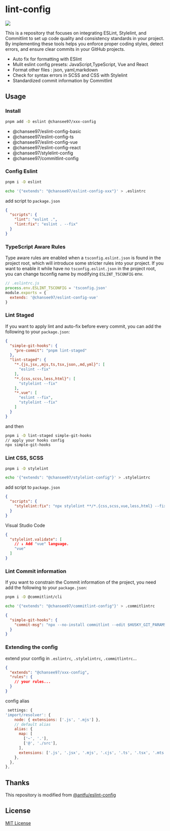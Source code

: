 # lint-config

[![](https://img.shields.io/npm/v/@chansee97/eslint-config-vue?color=a1b858&label=)](https://npmjs.com/package/@chansee97/eslint-config-vue)

This is a repository that focuses on integrating ESLint, Stylelint, and Commitlint to set up code quality and consistency standards in your project. By implementing these tools helps you enforce proper coding styles, detect errors, and ensure clear commits in your GitHub projects.

- Auto fix for formatting with ESlint
- Mulit eslint config presets: JavaScript,TypeScript, Vue and React
- Format other files : json, yaml,markdown
- Check for syntax errors in SCSS and CSS with Stylelint
- Standardized commit information by Commitlint

## Usage 

### Install
```bash
pnpm add -D eslint @chansee97/xxx-config
```

-  @chansee97/eslint-config-basic
-  @chansee97/eslint-config-ts
-  @chansee97/eslint-config-vue
-  @chansee97/eslint-config-react
-  @chansee97/stylelint-config
-  @chansee97/commitlint-config

### Config Eslint

```bash
pnpm i -D eslint

echo '{"extends": "@chansee97/eslint-config-xxx"}' > .eslintrc
```
add script to `package.json`
```json
{
  "scripts": {
    "lint": "eslint .",
    "lint:fix": "eslint . --fix"
  }
}
```
### TypeScript Aware Rules

Type aware rules are enabled when a `tsconfig.eslint.json` is found in the project root, which will introduce some stricter rules into your project. If you want to enable it while have no `tsconfig.eslint.json` in the project root, you can change tsconfig name by modifying `ESLINT_TSCONFIG` env. 

```js
// .eslintrc.js
process.env.ESLINT_TSCONFIG = 'tsconfig.json'
module.exports = {
  extends: '@chansee97/eslint-config-vue'
}
```

### Lint Staged

If you want to apply lint and auto-fix before every commit, you can add the following to your `package.json`:

```json
{
  "simple-git-hooks": {
    "pre-commit": "pnpm lint-staged"
  },
  "lint-staged": {
    "*.{js,jsx,,mjs,ts,tsx,json,,md,yml}": [
      "eslint --fix"
    ],
    "*.{css,scss,less,html}": [
      "stylelint --fix"
    ],
    "*.vue": [
      "eslint --fix",
      "stylelint --fix"
    ]
  }
}
```

and then

```bash
pnpm i -D lint-staged simple-git-hooks
// apply your hooks config
npx simple-git-hooks
```

### Lint CSS, SCSS
```bash
pnpm i -D stylelint

echo '{"extends": "@chansee97/stylelint-config"}' > .stylelintrc
```
add script to `package.json`
```json
{
  "scripts": {
    "stylelint:fix": "npx stylelint **/*.{css,scss,vue,less,html} --fix"
  }
}
```

Visual Studio Code

```json
{
  "stylelint.validate": [
    // ↓ Add "vue" language.
    "vue"
  ]
}
```

### Lint Commit information

If you want to constrain the Commit information of the project, you need add the following to your `package.json`:

```bash
pnpm i -D @commitlint/cli

echo '{"extends": "@chansee97/commitlint-config"}' > .commitlintrc
```

```json
{
  "simple-git-hooks": {
    "commit-msg": "npx --no-install commitlint --edit $HUSKY_GIT_PARAMS "
  }
}
```
### Extending the config

extend your config in `.eslintrc`, `.stylelintrc`, `.commitlintrc`...

```json
{
  "extends": "@chansee97/xxx-config",
  "rules": {
    // your rules...
  }
}
```

config alias

```js
 settings: {
'import/resolver': {
    node: { extensions: ['.js', '.mjs'] },
    // default alias
    alias: {
      map: [
        ['~', '.'],
        ['@', './src'],
      ],
      extensions: ['.js', '.jsx', '.mjs', '.cjs', '.ts', '.tsx', '.mts', '.cts'],
    },
  },
},
```


## Thanks
This repository is modified from [@antfu/eslint-config](https://github.com/antfu/eslint-config)

## License

[MIT License](./LICENSE.md)